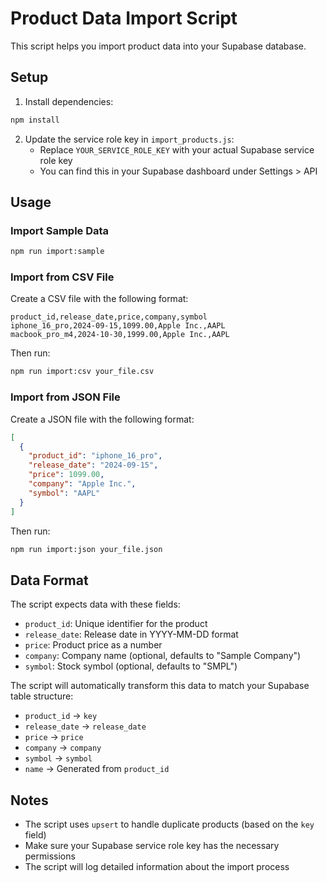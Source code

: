 # Product Data Import Script

This script helps you import product data into your Supabase database.

## Setup

1. Install dependencies:
```bash
npm install
```

2. Update the service role key in `import_products.js`:
   - Replace `YOUR_SERVICE_ROLE_KEY` with your actual Supabase service role key
   - You can find this in your Supabase dashboard under Settings > API

## Usage

### Import Sample Data
```bash
npm run import:sample
```

### Import from CSV File
Create a CSV file with the following format:
```csv
product_id,release_date,price,company,symbol
iphone_16_pro,2024-09-15,1099.00,Apple Inc.,AAPL
macbook_pro_m4,2024-10-30,1999.00,Apple Inc.,AAPL
```

Then run:
```bash
npm run import:csv your_file.csv
```

### Import from JSON File
Create a JSON file with the following format:
```json
[
  {
    "product_id": "iphone_16_pro",
    "release_date": "2024-09-15", 
    "price": 1099.00,
    "company": "Apple Inc.",
    "symbol": "AAPL"
  }
]
```

Then run:
```bash
npm run import:json your_file.json
```

## Data Format

The script expects data with these fields:
- `product_id`: Unique identifier for the product
- `release_date`: Release date in YYYY-MM-DD format
- `price`: Product price as a number
- `company`: Company name (optional, defaults to "Sample Company")
- `symbol`: Stock symbol (optional, defaults to "SMPL")

The script will automatically transform this data to match your Supabase table structure:
- `product_id` → `key`
- `release_date` → `release_date`
- `price` → `price`
- `company` → `company`
- `symbol` → `symbol`
- `name` → Generated from `product_id`

## Notes

- The script uses `upsert` to handle duplicate products (based on the `key` field)
- Make sure your Supabase service role key has the necessary permissions
- The script will log detailed information about the import process
